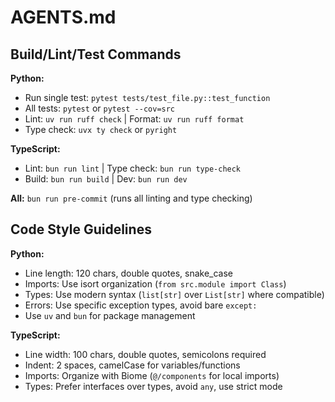 # AGENTS.md

## Build/Lint/Test Commands

**Python:**
- Run single test: `pytest tests/test_file.py::test_function`
- All tests: `pytest` or `pytest --cov=src`
- Lint: `uv run ruff check` | Format: `uv run ruff format`
- Type check: `uvx ty check` or `pyright`

**TypeScript:**
- Lint: `bun run lint` | Type check: `bun run type-check`
- Build: `bun run build` | Dev: `bun run dev`

**All:** `bun run pre-commit` (runs all linting and type checking)

## Code Style Guidelines

**Python:**
- Line length: 120 chars, double quotes, snake_case
- Imports: Use isort organization (`from src.module import Class`)
- Types: Use modern syntax (`list[str]` over `List[str]` where compatible)
- Errors: Use specific exception types, avoid bare `except:`
- Use `uv` and `bun` for package management

**TypeScript:**
- Line width: 100 chars, double quotes, semicolons required
- Indent: 2 spaces, camelCase for variables/functions
- Imports: Organize with Biome (`@/components` for local imports)
- Types: Prefer interfaces over types, avoid `any`, use strict mode
